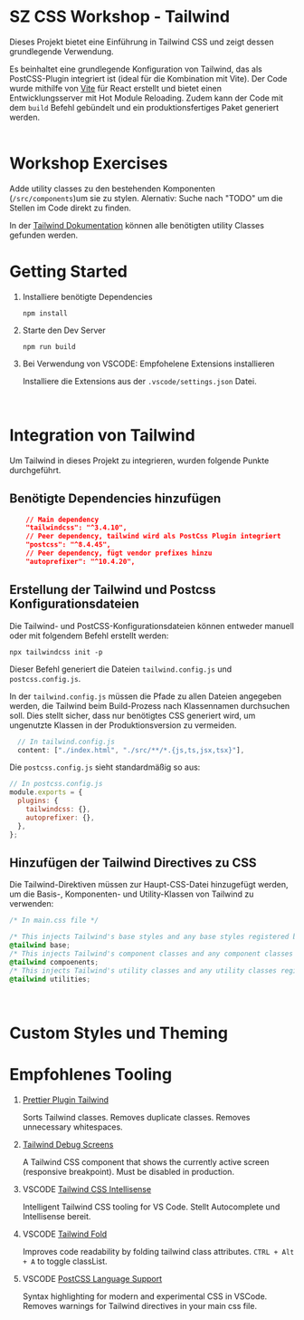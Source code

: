 # SZ CSS Workshop - Tailwind

Dieses Projekt bietet eine Einführung in Tailwind CSS und zeigt dessen grundlegende Verwendung.

Es beinhaltet eine grundlegende Konfiguration von Tailwind, das als PostCSS-Plugin integriert ist (ideal für die Kombination mit Vite).
Der Code wurde mithilfe von [Vite] für React erstellt und bietet einen Entwicklungsserver mit Hot Module Reloading.
Zudem kann der Code mit dem `build` Befehl gebündelt und ein produktionsfertiges Paket generiert werden.
<br><br>

# Workshop Exercises

Adde utility classes zu den bestehenden Komponenten (`/src/components`)um sie zu stylen.
Alernativ: Suche nach "TODO" um die Stellen im Code direkt zu finden.

In der [Tailwind Dokumentation] können alle benötigten utility Classes gefunden werden.

# Getting Started

1.  Installiere benötigte Dependencies

    ```
    npm install
    ```

2.  Starte den Dev Server

    ```
    npm run build
    ```

3.  Bei Verwendung von VSCODE: Empfohelene Extensions installieren

    Installiere die Extensions aus der `.vscode/settings.json` Datei.

    <br>

# Integration von Tailwind

Um Tailwind in dieses Projekt zu integrieren, wurden folgende Punkte durchgeführt.

## Benötigte Dependencies hinzufügen

```json
    // Main dependency
    "tailwindcss": "^3.4.10",
    // Peer dependency, tailwind wird als PostCss Plugin integriert
    "postcss": "^8.4.45",
    // Peer dependency, fügt vendor prefixes hinzu
    "autoprefixer": "^10.4.20",
```

## Erstellung der Tailwind und Postcss Konfigurationsdateien

Die Tailwind- und PostCSS-Konfigurationsdateien können entweder manuell oder mit folgendem Befehl erstellt werden:

```
npx tailwindcss init -p
```

Dieser Befehl generiert die Dateien `tailwind.config.js` und `postcss.config.js`.

In der `tailwind.config.js` müssen die Pfade zu allen Dateien angegeben werden, die Tailwind beim Build-Prozess nach Klassennamen durchsuchen soll. Dies stellt sicher, dass nur benötigtes CSS generiert wird, um ungenutzte Klassen in der Produktionsversion zu vermeiden.

```js
  // In tailwind.config.js
  content: ["./index.html", "./src/**/*.{js,ts,jsx,tsx}"],
```

Die `postcss.config.js` sieht standardmäßig so aus:

```js
// In postcss.config.js
module.exports = {
  plugins: {
    tailwindcss: {},
    autoprefixer: {},
  },
};
```

## Hinzufügen der Tailwind Directives zu CSS

Die Tailwind-Direktiven müssen zur Haupt-CSS-Datei hinzugefügt werden, um die Basis-, Komponenten- und Utility-Klassen von Tailwind zu verwenden:

```css
/* In main.css file */

/* This injects Tailwind's base styles and any base styles registered by plugins. */
@tailwind base;
/* This injects Tailwind's component classes and any component classes registered by plugins.*/
@tailwind compoenents;
/* This injects Tailwind's utility classes and any utility classes registered by plugins. */
@tailwind utilities;
```

<br>

# Custom Styles und Theming

# Empfohlenes Tooling

1. [Prettier Plugin Tailwind]

   Sorts Tailwind classes.
   Removes duplicate classes.
   Removes unnecessary whitespaces.

2. [Tailwind Debug Screens]

   A Tailwind CSS component that shows the currently active screen (responsive breakpoint).
   Must be disabled in production.

3. VSCODE [Tailwind CSS Intellisense]

   Intelligent Tailwind CSS tooling for VS Code.
   Stellt Autocomplete und Intellisense bereit.

4. VSCODE [Tailwind Fold]

   Improves code readability by folding tailwind class attributes.
   `CTRL + Alt + A` to toggle classList.

5. VSCODE [PostCSS Language Support]

   Syntax highlighting for modern and experimental CSS in VSCode.
   Removes warnings for Tailwind directives in your main css file.

[Vite]: https://vitejs.dev/
[Prettier Plugin Tailwind]: https://github.com/tailwindlabs/prettier-plugin-tailwindcss
[Tailwind CSS Intellisense]: https://marketplace.visualstudio.com/items?itemName=bradlc.vscode-tailwindcss
[Tailwind Fold]: https://marketplace.visualstudio.com/items?itemName=stivo.tailwind-fold
[PostCSS Language Support]: https://marketplace.visualstudio.com/items?itemName=csstools.postcss
[Tailwind Debug Screens]: https://github.com/jorenvanhee/tailwindcss-debug-screens?tab=readme-ov-file
[Tailwind Dokumentation]: https://tailwindcss.com/docs/
